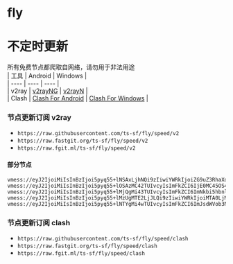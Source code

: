 # fly
# 不定时更新
所有免费节点都爬取自网络，请勿用于非法用途  
|  工具  | Android  | Windows  |  
|  ----  | ----   | ----  |  
| v2ray  | [v2rayNG](https://github.com/2dust/v2rayNG/releases) | [v2rayN](https://github.com/2dust/v2rayN/releases) |  
| Clash  | [Clash For Android](https://github.com/Kr328/ClashForAndroid/releases) | [Clash For Windows](https://github.com/Fndroid/clash_for_windows_pkg/releases) | 
  
### 节点更新订阅  v2ray
- `https://raw.githubusercontent.com/ts-sf/fly/speed/v2`  
- `https://raw.fastgit.org/ts-sf/fly/speed/v2`  
- `https://raw.fgit.ml/ts-sf/fly/speed/v2`  
#### 部分节点  
``` 
vmess://eyJ2IjoiMiIsInBzIjoi5pyq55+lNSAxLjhNQi9zIiwiYWRkIjoiZG9uZ3RhaXdhbmczLmNvbSIsInBvcnQiOiI0NDMiLCJpZCI6IjZkZWRkYjdmLWU1NTctNDJkYi1iZmEwLWNmNDBiMzZiMjdlMiIsImFpZCI6IjAiLCJzY3kiOiJhdXRvIiwibmV0Ijoid3MiLCJ0eXBlIjoibm9uZSIsImhvc3QiOiJkLmZyZWVoMS54eXoiLCJwYXRoIjoiL2Rvbmd0YWl3YW5nLmNvbSIsInRscyI6InRscyIsInNuaSI6IiIsInRlc3RfbmFtZSI6IjUifQ==
vmess://eyJ2IjoiMiIsInBzIjoi5pyq55+lOSAzMC42TUIvcyIsImFkZCI6IjE0MC45OS41OS4yNDMiLCJwb3J0IjoiNTUxMDAiLCJpZCI6IjQxODA0OGFmLWEyOTMtNGI5OS05YjBjLTk4Y2EzNTgwZGQyNCIsImFpZCI6IjY0Iiwic2N5IjoiYXV0byIsIm5ldCI6InRjcCIsInR5cGUiOiJub25lIiwiaG9zdCI6IiIsInBhdGgiOiIiLCJ0bHMiOiIiLCJzbmkiOiIiLCJ0ZXN0X25hbWUiOiI5In0=
vmess://eyJ2IjoiMiIsInBzIjoi5pyq55+lMjQgMi43TUIvcyIsImFkZCI6ImNkbi5hbnljYXN0LmV1Lm9yZyIsInBvcnQiOiI4MCIsImlkIjoiZmZmZmZmZmYtZmZmZi1mZmZmLWZmZmYtZmZmZmZmZmZmZmZmIiwiYWlkIjoiMCIsInNjeSI6ImF1dG8iLCJuZXQiOiJ3cyIsInR5cGUiOiJub25lIiwiaG9zdCI6ImNoZXJyeS1jaG9ydXMtaW5zcGVjdG9yLXVwcGVyLnRyeWNsb3VkZmxhcmUuY29tIiwicGF0aCI6Ii8iLCJ0bHMiOiIiLCJzbmkiOiIiLCJ0ZXN0X25hbWUiOiIyNCJ9
vmess://eyJ2IjoiMiIsInBzIjoi5pyq55+lMzUgMTE2LjJLQi9zIiwiYWRkIjoiMTA0LjMxLjE2LjMzIiwicG9ydCI6IjgwIiwiaWQiOiI4YWJlOTQ5Ni01ZTI0LTRlNDktYjU2Ni1kY2Y4NjExNjAxN2QiLCJhaWQiOiIwIiwic2N5IjoiYXV0byIsIm5ldCI6IndzIiwidHlwZSI6Im5vbmUiLCJob3N0IjoiZGU1LmlydGVoLmZ1biIsInBhdGgiOiIvaTk5TGd2U2FzbGJzUExMUVE3ajZaIiwidGxzIjoiIiwic25pIjoiIiwidGVzdF9uYW1lIjoiMzUifQ==
vmess://eyJ2IjoiMiIsInBzIjoi5pyq55+lNTYgMi4wTUIvcyIsImFkZCI6ImJsdWVob3N0LmNvbSIsInBvcnQiOiI0NDMiLCJpZCI6IjEyZWVkNTA3LTlhNTgtNGNhNS1mN2FmLTI4NzFlOWFhZTY4NCIsImFpZCI6IjAiLCJzY3kiOiJhdXRvIiwibmV0Ijoid3MiLCJ0eXBlIjoibm9uZSIsImhvc3QiOiJjZG50cjIuZGlnaXNwb3J0LnNob3AiLCJwYXRoIjoiLzE5NTQ0IiwidGxzIjoidGxzIiwic25pIjoiIiwidGVzdF9uYW1lIjoiNTYifQ==
```
### 节点更新订阅  clash
- `https://raw.githubusercontent.com/ts-sf/fly/speed/clash`  
- `https://raw.fastgit.org/ts-sf/fly/speed/clash`  
- `https://raw.fgit.ml/ts-sf/fly/speed/clash`  


